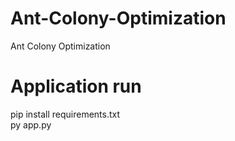 # Ant-Colony-Optimization
Ant Colony Optimization

# Application run
pip install requirements.txt <br>
py app.py

